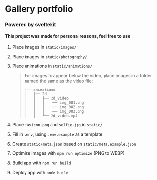 # Gallery portfolio

### Powered by sveltekit

#### This project was made for personal reasons, feel free to use

1. Place images in `static/images/`
2. Place images in `static/photography/`
3. Place animations in `static/animations/`

   > For images to appear below the video, place images in a folder named the same as the video file:
   >
   > ```
   > ├── animations
   > │   ├── 2d
   > │   │   ├── 2d_video
   > │   │   │   ├── img_001.png
   > │   │   │   ├── img_002.png
   > │   │   │   └── img_003.png
   > │   │   └── 2d_video.mp4
   > ```

4. Place `favicon.png` and `selfie.jpg` in `static/`
5. Fill in `.env`, using `.env.example` as a template
6. Create `static/meta.json` based on `static/meta.example.json`
7. Optimize images with `npm run optimize` (PNG to WEBP)
8. Build app with `npm run build`
9. Deploy app with `node build`
